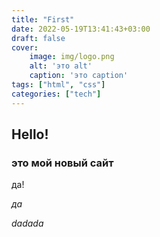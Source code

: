 ```yaml
---
title: "First"
date: 2022-05-19T13:41:43+03:00
draft: false
cover:
    image: img/logo.png
    alt: 'это alt'
    caption: 'это caption'
tags: ["html", "css"]
categories: ["tech"]
---
```



## Hello!

### это мой новый сайт


да!

_да_

*dadada* 